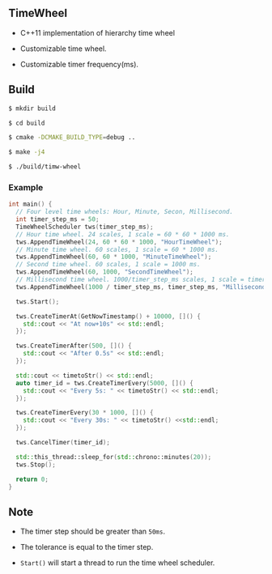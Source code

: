 ## TimeWheel

- C++11 implementation of hierarchy time wheel

- Customizable time wheel.

- Customizable timer frequency(ms).

## Build

```bash
$ mkdir build

$ cd build

$ cmake -DCMAKE_BUILD_TYPE=debug ..

$ make -j4

$ ./build/timw-wheel
```

### Example

```cpp
int main() {
  // Four level time wheels: Hour, Minute, Secon, Millisecond.
  int timer_step_ms = 50;
  TimeWheelScheduler tws(timer_step_ms);
  // Hour time wheel. 24 scales, 1 scale = 60 * 60 * 1000 ms.
  tws.AppendTimeWheel(24, 60 * 60 * 1000, "HourTimeWheel");
  // Minute time wheel. 60 scales, 1 scale = 60 * 1000 ms.
  tws.AppendTimeWheel(60, 60 * 1000, "MinuteTimeWheel");
  // Second time wheel. 60 scales, 1 scale = 1000 ms.
  tws.AppendTimeWheel(60, 1000, "SecondTimeWheel");
  // Millisecond time wheel. 1000/timer_step_ms scales, 1 scale = timer_step ms.
  tws.AppendTimeWheel(1000 / timer_step_ms, timer_step_ms, "MillisecondTimeWheel");

  tws.Start();

  tws.CreateTimerAt(GetNowTimestamp() + 10000, []() {
    std::cout << "At now+10s" << std::endl;
  });

  tws.CreateTimerAfter(500, []() {
    std::cout << "After 0.5s" << std::endl;
  });

  std::cout << timetoStr() << std::endl;
  auto timer_id = tws.CreateTimerEvery(5000, []() {
    std::cout << "Every 5s: " << timetoStr() << std::endl;
  });

  tws.CreateTimerEvery(30 * 1000, []() {
    std::cout << "Every 30s: " << timetoStr() <<std::endl;
  });

  tws.CancelTimer(timer_id);

  std::this_thread::sleep_for(std::chrono::minutes(20));
  tws.Stop();

  return 0;
}
```

## Note

- The timer step should be greater than `50ms`. 

- The tolerance is equal to the timer step.

- `Start()` will start a thread to run the time wheel scheduler.

